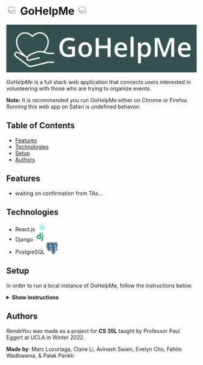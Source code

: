 # <img src="./images/squarelogo.png" width=30px> GoHelpMe <img src="./images/squarelogo.png" width=30px>

![GoHelpMe Logo](./images/GoHelpMe_Green.png)

_GoHelpMe_ is a full stack web application that connects users interested in volunteering with those who are trying to organize events.

**Note:** It is recommended you run GoHelpMe either on Chrome or Firefox. Running this web app on Safari is undefined behavior.

## Table of Contents
- [Features](https://github.com/fahimWad/GoHelpMe/#features)
- [Technologies](https://github.com/fahimWad/GoHelpMe/#technologies)
- [Setup](https://github.com/fahimWad/GoHelpMe/#setup)
- [Authors](https://github.com/fahimWad/GoHelpMe/#authors)

## Features

- waiting on confirmation from TAs...

## Technologies
- React.js <img src="./images/react.png" alt="react.js" width="30px">
- Django <img src="./images/django.png" alt="django" width="30px">
- PostgreSQL <img src="./images/Postgresql_elephant.png" alt="postgresql" width="30px">

## Setup
In order to run a local instance of GoHelpMe, follow the instructions below.

<details><summary><b>Show instructions</b></summary>

1. Create a new directory and startup a virtual environment

```shell
mkdir webapp
cd webapp
python3 -m venv venv
source venv/bin/activate
```

2. Clone this repository and change into its directory

```shell
git clone https://github.com/fahimWad/GoHelpMe.git
```

3. Install dependencies for the back end

```shell
pip install -r GoHelpMe/backend/requirements.txt
pip install --upgrade pip
```

4. Install more things manually (currently working on cleaning this up)
```shell
(venv) $ pip install django
# blah blah...successfully installed
(venv) $ pip install django_filter
#...successfully installed
(venv) $ python -m pip install Pillow
#...successfully installed
(venv) $ pip install djangorestframework
#...successfully installed
(venv) $ pip install django-cors-headers
#...successfully installed
```

5. Make migrations for back end
```shell
(venv) $ python GoHelpMe/backend/manage.py makemigrations
#...
(venv) $ python GoHelpMe/backend/manage.py migrate
... OK
... OK
... OK
(venv) $ 

```

6. Run the backend server
```shell
(venv) $ python GoHelpMe/backend/manage.py runserver
Watching for file changes with StatReloader
Performing system checks...

System check identified 10 issues (0 silenced).
June 03, 2024 - 21:46:22
Django version 5.0.6, using settings 'GoHelpMe.settings'
Starting development server at http://127.0.0.1:8000/
Quit the server with CONTROL-C.
```

7. In a separate terminal, install the frontend dependencies
```shell
$ cd webapp
$ source venv/bin/activate
(venv) $ cd GoHelpMe/frontend
(venv) $ npm -f install
```

8. Run the webapp!
```shell
(venv) $ npm start
```
</details>

## Authors
_RendeYou_ was made as a project for **CS 35L** taught by Professor Paul Eggert at UCLA in Winter 2022. 

**Made by**: Marc Luzuriaga, Claire Li, Avinash Swain, Evelyn Cho, Fahim Wadhwania, & Palak Parikh

